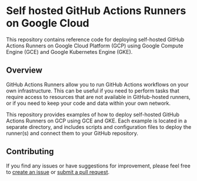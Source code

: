 # Self hosted GitHub Actions Runners on Google Cloud

This repository contains reference code for deploying self-hosted GitHub Actions Runners on Google Cloud Platform (GCP) using Google Compute Engine (GCE) and Google Kubernetes Engine (GKE).

## Overview

GitHub Actions Runners allow you to run GitHub Actions workflows on your own infrastructure. This can be useful if you need to perform tasks that require access to resources that are not available in GitHub-hosted runners, or if you need to keep your code and data within your own network.

This repository provides examples of how to deploy self-hosted GitHub Actions Runners on GCP using GCE and GKE. Each example is located in a separate directory, and includes scripts and configuration files to deploy the runner(s) and connect them to your GitHub repository.

## Contributing
If you find any issues or have suggestions for improvement, please feel free to [create an issue](https://github.com/bschaatsbergen/gcp-github-private-runners/issues/new/choose) or [submit a pull request](https://github.com/bschaatsbergen/gcp-github-private-runners/compare).
